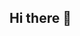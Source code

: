 ## Hi there 👋

<!--#Eu sou Ítalo Romero  

🎓 Tenho **19 anos**  sou estudante de **Análise e Desenvolvimento de Sistemas (ADS)**  
💻 Apaixonado por tecnologia, estudando **JavaScript** e práticas com **Lean Canvas** e **Canvas**  
🤝 Trabalho bem em equipe e acredito que colaboração é a chave para grandes resultados  
⚡ Perfil simpático,educado,comunicativo, organizado e, quando necessário, assumo a liderança  
🚀 Busco sempre aprender novas tecnologias, adquirir novas experiências e contribuir em projetos  

---

#I'm Ítalo Romero  

🎓 I'm **19 years old**  a student of **Systems Analysis and Development (ADS)**  
💻 Passionate about technology, currently studying **JavaScript**, **Lean Canvas**, and **Canvas** practices  
🤝 I work well in teams and believe collaboration is the key to great results  
⚡ Friendly,educated,communicative, organized, and willing to take the lead when needed  
🚀 Always eager to learn new technologies gain experiences, and contribute to impactful projects  

---

## 🔧 Tecnologias & Ferramentas | Tools & Technologies  
- **Linguagens | Languages:** JavaScript (learning)  
- **Frameworks:** *(coming soon...)*  
- **Metodologias | Methodologies:** Lean Canvas  
- **Outros | Others:** Git & GitHub  

---

## 📊 Estatísticas do GitHub | GitHub Stats  
![Estatísticas](https://github-readme-stats.vercel.app/api?username=Italorsm&show_icons=true&theme=dracula)  
![Linguagens mais usadas](https://github-readme-stats.vercel.app/api/top-langs/?username=Italorsm&layout=compact&theme=dracula)  

---

## 🌐 Vamos nos conectar? | Let's connect  
[![LinkedIn](https://img.shields.io/badge/LinkedIn-0077B5?style=for-the-badge&logo=linkedin&logoColor=white)](SEU_LINKEDIN)  
[![Email](https://img.shields.io/badge/Email-D14836?style=for-the-badge&logo=gmail&logoColor=white)](mailto:SEUEMAIL@EXEMPLO.COM)  

---
⭐ Se gostou do meu perfil, não esqueça de deixar um "follow"! 😄  
⭐ If you like my profile, don’t forget to leave a "follow"! 😄

